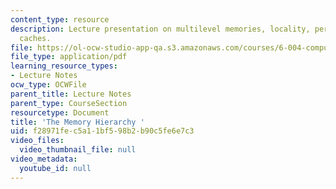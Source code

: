 ```yaml
---
content_type: resource
description: Lecture presentation on multilevel memories, locality, performance, and
  caches.
file: https://ol-ocw-studio-app-qa.s3.amazonaws.com/courses/6-004-computation-structures-spring-2009/f28971fec5a11bf598b2b90c5fe6e7c3_MIT6_004s09_lec15.pdf
file_type: application/pdf
learning_resource_types:
- Lecture Notes
ocw_type: OCWFile
parent_title: Lecture Notes
parent_type: CourseSection
resourcetype: Document
title: 'The Memory Hierarchy '
uid: f28971fe-c5a1-1bf5-98b2-b90c5fe6e7c3
video_files:
  video_thumbnail_file: null
video_metadata:
  youtube_id: null
---
```

